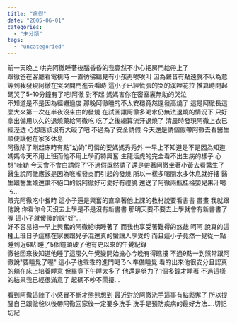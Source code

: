 ```yaml
---
title: "病假"
date: "2005-06-01"
categories: 
  - "未分類"
tags: 
  - "uncategoried"
---
```


前一天晚上 哄完阿徹睡著後腦昏昏的我竟然不小心把房門給帶上了  
跟徹爸在客廳看電視時 一直彷彿聽見有小孩再唉唉叫 因為聲音有點遠就不以為意 等到我發現阿徹在哭哭開門進去看時 這小子已經慌張的哭的溪哩花拉 推算時間起碼哭了5-10分鐘有了吧!阿徹 對不起 媽媽害你在密室裏無助的哭泣  
不知道是不是因為經嚇過度 那晚阿徹睡的不太安穩竟然還發高燒了 這是阿徹長這麼大來第一次在半夜沒來由的發燒 在試圖讓阿徹多喝水仍無法退燒的情況下 只好拿出備用以久的退燒藥給阿徹吃 吃了之後總算流汗退燒了 清晨時發現阿徹上衣已經溼透 心想應該沒有大礙了吧 不過為了安全請假 今天還是請個假帶阿徹去看醫生順便讓他在家多休息  
阿徹除了剛起床時有點"幼奶"可憐的要媽媽秀秀外 一早上不知道是不是因為知道媽媽今天不用上班而他不用上學而特興奮 生龍活虎的完全看不出生病的樣子 心想"哇勒 今天會不會白請假了'不過假既然請了還是帶著阿徹坐著小黃去看醫生了 醫生說阿徹應該是因為喉嚨發炎而引起的發燒 所以一樣多喝開水多休息就好摟 醫生跟醫生娘還讚不絕口的說阿徹好可愛好有禮貌 還送了阿徹兩瓶桂格嬰兒果汁喝ㄋ...  
餵完阿徹吃中餐時 這小子還是興奮的直拿著他上課的教材說要看書書 畫畫 我就跟他說 你看你今天沒去上學是不是沒有新書書 那明天要不要去上學就會有新書書了喔 這小子就傻傻的說"好"...  
好不容易把一早上興奮的阿徹給哄睡著了 而我也享受著難得的悠哉 呵呵 說真的這種上班日子這樣在家裏跟兒子混還真的蠻讓人享受的 而且這小子竟然一覺從一點睡到近6點 睡了5個鐘頭破了他有史以來的午覺紀錄  
徹爸回來後知道他睡了這麼久午覺變開始擔心今晚有得瞧摟 不過9點一到照常跟阿徹說"要睡覺了喔" 這小子也乖乖的進門喝ㄋㄟ準備睡覺 看的出來他很安分且認真的躺在床上培養睡意 但畢竟下午睡太多了 他還是努力了1個多鐘才睡著 不過這樣的結果我已經很滿意了 起碼不吵不鬧摟...

看到阿徹這陣子小感冒不斷才熊熊想到 最近對於阿徹洗手這事有點鬆懈了 所以提醒自己跟徹爸以後帶阿徹回家後一定要多洗手 洗手是預防疾病的最好方法....切記切記

